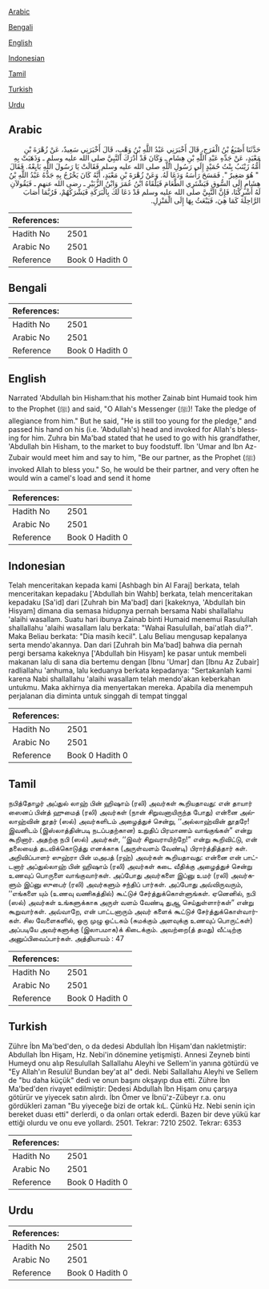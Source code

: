 [Arabic](#arabic)

[Bengali](#bengali)

[English](#english)

[Indonesian](#indonesian)

[Tamil](#tamil)

[Turkish](#turkish)

[Urdu](#urdu)

## Arabic


<div dir="rtl" lang="ar" style={{fontSize:'larger',backgroundColor:'#f8f9fa',padding:20}}>
حَدَّثَنَا أَصْبَغُ بْنُ الْفَرَجِ، قَالَ أَخْبَرَنِي عَبْدُ اللَّهِ بْنُ وَهْبٍ، قَالَ أَخْبَرَنِي سَعِيدٌ، عَنْ زُهْرَةَ بْنِ مَعْبَدٍ، عَنْ جَدِّهِ عَبْدِ اللَّهِ بْنِ هِشَامٍ ـ وَكَانَ قَدْ أَدْرَكَ النَّبِيَّ صلى الله عليه وسلم ـ وَذَهَبَتْ بِهِ أُمُّهُ زَيْنَبُ بِنْتُ حُمَيْدٍ إِلَى رَسُولِ اللَّهِ صلى الله عليه وسلم فَقَالَتْ يَا رَسُولَ اللَّهِ بَايِعْهُ‏.‏ فَقَالَ ‏ "‏ هُوَ صَغِيرٌ ‏"‏‏.‏ فَمَسَحَ رَأْسَهُ وَدَعَا لَهُ‏.‏ وَعَنْ زُهْرَةَ بْنِ مَعْبَدٍ، أَنَّهُ كَانَ يَخْرُجُ بِهِ جَدُّهُ عَبْدُ اللَّهِ بْنُ هِشَامٍ إِلَى السُّوقِ فَيَشْتَرِي الطَّعَامَ فَيَلْقَاهُ ابْنُ عُمَرَ وَابْنُ الزُّبَيْرِ ـ رضى الله عنهم ـ فَيَقُولاَنِ لَهُ أَشْرِكْنَا، فَإِنَّ النَّبِيَّ صلى الله عليه وسلم قَدْ دَعَا لَكَ بِالْبَرَكَةِ فَيَشْرَكُهُمْ، فَرُبَّمَا أَصَابَ الرَّاحِلَةَ كَمَا هِيَ، فَيَبْعَثُ بِهَا إِلَى الْمَنْزِلِ‏.‏
</div>
<div style={{backgroundColor:'#f8f9fa',padding:20, marginBottom: 10}}><table> <thead> <tr> <th>References:</th> <th></th> </tr> </thead> <tbody><tr><td>Hadith No</td><td>2501</td></tr><tr><td>Arabic No</td><td>2501</td></tr><tr><td>Reference</td><td>Book 0 Hadith 0</td></tr></tbody></table></div>

## Bengali


<div dir="ltr" lang="bn" style={{fontSize:'larger',backgroundColor:'#f8f9fa',padding:20}}>

</div>
<div style={{backgroundColor:'#f8f9fa',padding:20, marginBottom: 10}}><table> <thead> <tr> <th>References:</th> <th></th> </tr> </thead> <tbody><tr><td>Hadith No</td><td>2501</td></tr><tr><td>Arabic No</td><td>2501</td></tr><tr><td>Reference</td><td>Book 0 Hadith 0</td></tr></tbody></table></div>

## English


<div dir="ltr" lang="en" style={{fontSize:'larger',backgroundColor:'#f8f9fa',padding:20}}>
Narrated 'Abdullah bin Hisham:that his mother Zainab bint Humaid took him to the Prophet (ﷺ) and said, "O Allah's Messenger (ﷺ)! Take the pledge of allegiance from him." But he said, "He is still too young for the pledge," and passed his hand on his (i.e. 'Abdullah's) head and invoked for Allah's blessing for him. Zuhra bin Ma'bad stated that he used to go with his grandfather, 'Abdullah bin Hisham, to the market to buy foodstuff. Ibn 'Umar and Ibn Az-Zubair would meet him and say to him, "Be our partner, as the Prophet (ﷺ) invoked Allah to bless you." So, he would be their partner, and very often he would win a camel's load and send it home
</div>
<div style={{backgroundColor:'#f8f9fa',padding:20, marginBottom: 10}}><table> <thead> <tr> <th>References:</th> <th></th> </tr> </thead> <tbody><tr><td>Hadith No</td><td>2501</td></tr><tr><td>Arabic No</td><td>2501</td></tr><tr><td>Reference</td><td>Book 0 Hadith 0</td></tr></tbody></table></div>

## Indonesian


<div dir="ltr" lang="id" style={{fontSize:'larger',backgroundColor:'#f8f9fa',padding:20}}>
Telah menceritakan kepada kami [Ashbagh bin Al Faraj] berkata, telah menceritakan kepadaku ['Abdullah bin Wahb] berkata, telah menceritakan kepadaku [Sa'id] dari [Zuhrah bin Ma'bad] dari [kakeknya, 'Abdullah bin Hisyam] dimana dia semasa hidupnya pernah bersama Nabi shallallahu 'alaihi wasallam. Suatu hari ibunya Zainab binti Humaid menemui Rasulullah shallallahu 'alaihi wasallam lalu berkata: "Wahai Rasulullah, bai'atlah dia?". Maka Beliau berkata: "Dia masih kecil". Lalu Beliau mengusap kepalanya serta mendo'akannya. Dan dari [Zuhrah bin Ma'bad] bahwa dia pernah pergi bersama kakeknya ['Abdullah bin Hisyam] ke pasar untuk membeli makanan lalu di sana dia bertemu dengan [Ibnu 'Umar] dan [Ibnu Az Zubair] radliallahu 'anhuma, lalu keduanya berkata kepadanya: "Sertakanlah kami karena Nabi shallallahu 'alaihi wasallam telah mendo'akan keberkahan untukmu. Maka akhirnya dia menyertakan mereka. Apabila dia menempuh perjalanan dia diminta untuk singgah di tempat tinggal
</div>
<div style={{backgroundColor:'#f8f9fa',padding:20, marginBottom: 10}}><table> <thead> <tr> <th>References:</th> <th></th> </tr> </thead> <tbody><tr><td>Hadith No</td><td>2501</td></tr><tr><td>Arabic No</td><td>2501</td></tr><tr><td>Reference</td><td>Book 0 Hadith 0</td></tr></tbody></table></div>

## Tamil


<div dir="ltr" lang="ta" style={{fontSize:'larger',backgroundColor:'#f8f9fa',padding:20}}>
நபித்தோழர் அப்துல் லாஹ் பின் ஹிஷாம் (ரலி) அவர்கள் கூறியதாவது: என் தாயார் ஸைனப் பின்த் ஹுமைத் (ரலி) அவர்கள் (நான் சிறுவனாயிருந்த போது) என்னை அல்லாஹ்வின் தூதர் (ஸல்) அவர்களிடம் அழைத்துச் சென்று, ‘‘அல்லாஹ்வின் தூதரே! இவனிடம் (இஸ்லாத்தின்படி நடப்பதற்கான) உறுதிப் பிரமாணம் வாங்குங்கள்” என்று கூறினார். அதற்கு நபி (ஸல்) அவர்கள், ‘‘இவர் சிறுவராயிற்றே!” என்று கூறிவிட்டு, என் தலையைத் தடவிக்கொடுத்து எனக்காக (அருள்வளம் வேண்டி) பிரார்த்தித்தார் கள். அறிவிப்பாளர் ஸுஹ்ரா பின் மஅபத் (ரஹ்) அவர்கள் கூறியதாவது: என்னை என் பாட்டனார் அப்துல்லாஹ் பின் ஹிஷாம் (ரலி) அவர்கள் கடை வீதிக்கு அழைத்துச் சென்று உணவுப் பொருளை வாங்குவார்கள். அப்போது அவர்களை இப்னு உமர் (ரலி) அவர்களும் இப்னு ஸுபைர் (ரலி) அவர்களும் சந்திப் பார்கள். அப்போது அவ்விருவரும், ‘‘எங்களை யும் (உணவு வணிகத்தில்) கூட்டுச் சேர்த்துக்கொள்ளுங்கள். ஏனெனில், நபி (ஸல்) அவர்கள் உங்களுக்காக அருள் வளம் வேண்டி துஆ செய்துள்ளார்கள்” என்று கூறுவார்கள். அவ்வாறே, என் பாட்டனாரும் அவர் களைக் கூட்டுச் சேர்த்துக்கொள்வார்கள். சில வேளைகளில், ஒரு முழு ஒட்டகம் (சுமக்கும் அளவுக்கு உணவுப் பொருட்கள்) அப்படியே அவர்களுக்கு (இலாபமாக)க் கிடைக்கும். அவற்றை(த் தமது) வீட்டிற்கு அனுப்பிவைப்பார்கள். அத்தியாயம் : 47
</div>
<div style={{backgroundColor:'#f8f9fa',padding:20, marginBottom: 10}}><table> <thead> <tr> <th>References:</th> <th></th> </tr> </thead> <tbody><tr><td>Hadith No</td><td>2501</td></tr><tr><td>Arabic No</td><td>2501</td></tr><tr><td>Reference</td><td>Book 0 Hadith 0</td></tr></tbody></table></div>

## Turkish


<div dir="ltr" lang="tr" style={{fontSize:'larger',backgroundColor:'#f8f9fa',padding:20}}>
Zühre İbn Ma'bed'den, o da dedesi Abdullah İbn Hişam'dan nakletmiştir: Abdullah İbn Hişam, Hz. Nebi'in dönemine yetişmişti. Annesi Zeyneb binti Humeyd onu alıp Resulullah Sallallahu Aleyhi ve Sellem'in yanına götürdü ve "Ey Allah'ın Resulü! Bundan bey'at al" dedi. Nebi Sallallahu Aleyhi ve Sellem de "bu daha küçük" dedi ve onun başını okşayıp dua etti. Zühre İbn Ma'bed'den rivayet edilmiştir: Dedesi Abdullah İbn Hişam onu çarşıya götürür ve yiyecek satın alırdı. İbn Ömer ve İbnü'z-Zübeyr r.a. onu gördükleri zaman "Bu yiyeceğe bizi de ortak kıL. Çünkü Hz. Nebi senin için bereket duası etti" derlerdi, o da onları ortak ederdi. Bazen bir deve yükü kar ettiği olurdu ve onu eve yollardı. 2501. Tekrar: 7210 2502. Tekrar: 6353
</div>
<div style={{backgroundColor:'#f8f9fa',padding:20, marginBottom: 10}}><table> <thead> <tr> <th>References:</th> <th></th> </tr> </thead> <tbody><tr><td>Hadith No</td><td>2501</td></tr><tr><td>Arabic No</td><td>2501</td></tr><tr><td>Reference</td><td>Book 0 Hadith 0</td></tr></tbody></table></div>

## Urdu


<div dir="rtl" lang="ur" style={{fontSize:'larger',backgroundColor:'#f8f9fa',padding:20}}>

</div>
<div style={{backgroundColor:'#f8f9fa',padding:20, marginBottom: 10}}><table> <thead> <tr> <th>References:</th> <th></th> </tr> </thead> <tbody><tr><td>Hadith No</td><td>2501</td></tr><tr><td>Arabic No</td><td>2501</td></tr><tr><td>Reference</td><td>Book 0 Hadith 0</td></tr></tbody></table></div>